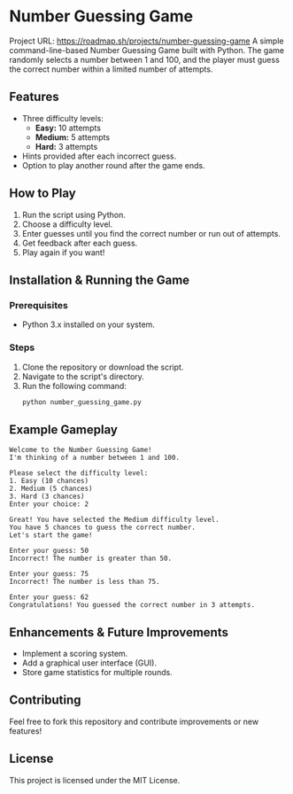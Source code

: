 # Number Guessing Game

Project URL: https://roadmap.sh/projects/number-guessing-game
A simple command-line-based Number Guessing Game built with Python. The game randomly selects a number between 1 and 100, and the player must guess the correct number within a limited number of attempts.

## Features
- Three difficulty levels:
  - **Easy:** 10 attempts
  - **Medium:** 5 attempts
  - **Hard:** 3 attempts
- Hints provided after each incorrect guess.
- Option to play another round after the game ends.

## How to Play
1. Run the script using Python.
2. Choose a difficulty level.
3. Enter guesses until you find the correct number or run out of attempts.
4. Get feedback after each guess.
5. Play again if you want!

## Installation & Running the Game
### Prerequisites
- Python 3.x installed on your system.

### Steps
1. Clone the repository or download the script.
2. Navigate to the script's directory.
3. Run the following command:
   ```sh
   python number_guessing_game.py
   ```

## Example Gameplay
```
Welcome to the Number Guessing Game!
I'm thinking of a number between 1 and 100.

Please select the difficulty level:
1. Easy (10 chances)
2. Medium (5 chances)
3. Hard (3 chances)
Enter your choice: 2

Great! You have selected the Medium difficulty level.
You have 5 chances to guess the correct number.
Let's start the game!

Enter your guess: 50
Incorrect! The number is greater than 50.

Enter your guess: 75
Incorrect! The number is less than 75.

Enter your guess: 62
Congratulations! You guessed the correct number in 3 attempts.
```

## Enhancements & Future Improvements
- Implement a scoring system.
- Add a graphical user interface (GUI).
- Store game statistics for multiple rounds.

## Contributing
Feel free to fork this repository and contribute improvements or new features!

## License
This project is licensed under the MIT License.

